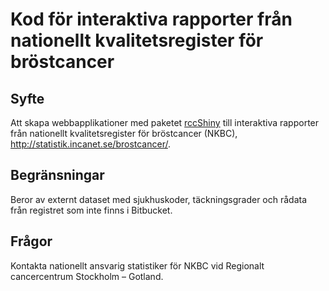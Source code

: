 # Kod för interaktiva rapporter från nationellt kvalitetsregister för bröstcancer

## Syfte

Att skapa webbapplikationer med paketet [rccShiny](https://bitbucket.org/cancercentrum/rccshiny) till interaktiva rapporter från nationellt kvalitetsregister för bröstcancer (NKBC),  http://statistik.incanet.se/brostcancer/.

## Begränsningar

Beror av externt dataset med sjukhuskoder, täckningsgrader och rådata från registret som inte finns i Bitbucket.

## Frågor

Kontakta nationellt ansvarig statistiker för NKBC vid Regionalt cancercentrum Stockholm – Gotland.
